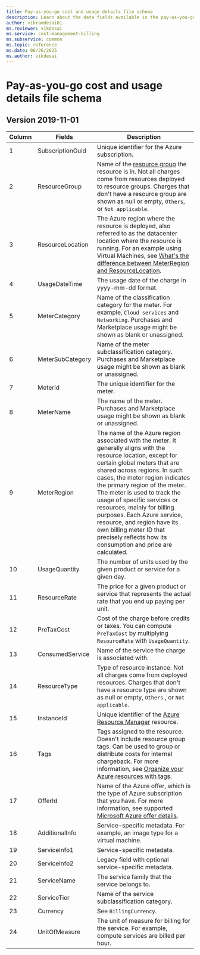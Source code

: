 ```yaml
---
title: Pay-as-you-go cost and usage details file schema
description: Learn about the data fields available in the pay-as-you-go cost and usage details file.
author: vikramdesai01
ms.reviewer: vikdesai
ms.service: cost-management-billing
ms.subservice: common
ms.topic: reference
ms.date: 06/26/2025
ms.author: vikdesai
---
```

# Pay-as-you-go cost and usage details file schema

## Version 2019-11-01

| Column |Fields|Description|
|---|------|------|
| 1 |SubscriptionGuid|Unique identifier for the Azure subscription.|
| 2 |ResourceGroup|Name of the [resource group](../../azure-resource-manager/management/overview.md) the resource is in. Not all charges come from resources deployed to resource groups. Charges that don't have a resource group are shown as null or empty, `Others`, or `Not applicable`.|
| 3 |ResourceLocation|The Azure region where the resource is deployed, also referred to as the datacenter location where the resource is running. For an example using Virtual Machines, see [What's the difference between MeterRegion and ResourceLocation](/azure/virtual-machines/vm-usage#what-is-the-difference-between-meter-region-and-resource-location).|
| 4 |UsageDateTime| The usage date of the charge in yyyy-mm-dd format. |
| 5 |MeterCategory|Name of the classification category for the meter. For example, `Cloud services` and `Networking`. Purchases and Marketplace usage might be shown as blank or unassigned.|
| 6 |MeterSubCategory|Name of the meter subclassification category. Purchases and Marketplace usage might be shown as blank or unassigned.|
| 7 |MeterId|The unique identifier for the meter.|
| 8 |MeterName|The name of the meter. Purchases and Marketplace usage might be shown as blank or unassigned.|
| 9 |MeterRegion|The name of the Azure region associated with the meter. It generally aligns with the resource location, except for certain global meters that are shared across regions. In such cases, the meter region indicates the primary region of the meter. The meter is used to track the usage of specific services or resources, mainly for billing purposes. Each Azure service, resource, and region have its own billing meter ID that precisely reflects how its consumption and price are calculated.|
| 10 |UsageQuantity| The number of units used by the given product or service for a given day. |
| 11 |ResourceRate| The price for a given product or service that represents the actual rate that you end up paying per unit. |
| 12 |PreTaxCost| Cost of the charge before credits or taxes. You can compute `PreTaxCost` by multiplying `ResourceRate` with `UsageQuantity`. |
| 13 |ConsumedService|Name of the service the charge is associated with.|
| 14 |ResourceType|Type of resource instance. Not all charges come from deployed resources. Charges that don't have a resource type are shown as null or empty, `Others` , or `Not applicable`.|
| 15 |InstanceId|Unique identifier of the [Azure Resource Manager](/rest/api/resources/resources) resource.|
| 16 |Tags|Tags assigned to the resource. Doesn't include resource group tags. Can be used to group or distribute costs for internal chargeback. For more information, see [Organize your Azure resources with tags](../../azure-resource-manager/management/tag-resources.md). |
| 17 |OfferId|Name of the Azure offer, which is the type of Azure subscription that you have. For more information, see supported [Microsoft Azure offer details](https://azure.microsoft.com/support/legal/offer-details/).|
| 18 |AdditionalInfo|Service-specific metadata. For example, an image type for a virtual machine.|
| 19 |ServiceInfo1|Service-specific metadata.|
| 20 |ServiceInfo2|Legacy field with optional service-specific metadata.|
| 21 |ServiceName| The service family that the service belongs to. |
| 22 |ServiceTier| Name of the service subclassification category. |
| 23 |Currency|See `BillingCurrency`.|
| 24 |UnitOfMeasure|The unit of measure for billing for the service. For example, compute services are billed per hour.|
